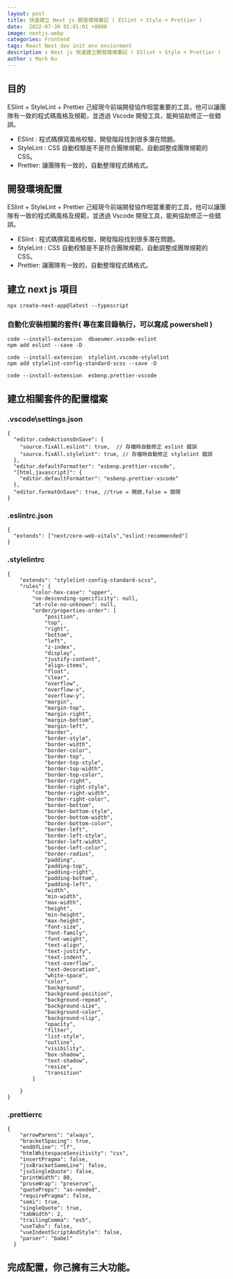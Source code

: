 ```yaml
---
layout: post
title: 快速建立 Next js 開發環境筆記 ( ESlint + Style + Prettier )
date:  2022-07-30 01:01:01 +0800
image: nextjs.webp
categories: Frontend
tags: React Next dev init env enviorment
description : Next js 快速建立開發環境筆記 ( ESlint + Style + Prettier )
author : Mark Ku
---
```

## 目的
ESlint + StyleLint + Prettier 己經現今前端開發協作相當重要的工具，他可以讓團隊有一致的程式碼風格及規範，並透過 Vscode 開發工具，能夠協助修正一些錯誤。

* ESlint : 程式碼撰寫風格校驗，開發階段找到很多潛在問題。
* StyleLint : CSS 自動校驗是不是符合團隊規範，自動調整成團隊規範的 CSS。
* Prettier: 讓團隊有一致的，自動整理程式碼格式。

## 開發環境配置
ESlint + StyleLint + Prettier 己經現今前端開發協作相當重要的工具，他可以讓團隊有一致的程式碼風格及規範，並透過 Vscode 開發工具，能夠協助修正一些錯誤。

* ESlint : 程式碼撰寫風格校驗，開發階段找到很多潛在問題。
* StyleLint : CSS 自動校驗是不是符合團隊規範，自動調整成團隊規範的 CSS。
* Prettier: 讓團隊有一致的，自動整理程式碼格式。

## 建立 next js 項目
```
npx create-next-app@latest --typescript
```
### 自動化安裝相關的套件( 專在案目錄執行，可以寫成 powershell )

```
code --install-extension  dbaeumer.vscode-eslint 
npm add eslint --save -D 

code --install-extension  stylelint.vscode-stylelint
npm add stylelint-config-standard-scss --save -D

code --install-extension  esbenp.prettier-vscode
```

## 建立相關套件的配置檔案
### .vscode\settings.json 

```
{
  "editor.codeActionsOnSave": {
    "source.fixAll.eslint": true,  // 存檔時自動修正 eslint 錯誤
    "source.fixAll.stylelint": true, // 存檔時自動修正 stylelint 錯誤
  },
  "editor.defaultFormatter": "esbenp.prettier-vscode",
  "[html,javascript]": {
    "editor.defaultFormatter": "esbenp.prettier-vscode"
  },
  "editor.formatOnSave": true, //true = 開啟,false = 關閉
}
```

### .eslintrc.json
```
{
  "extends": ["next/core-web-vitals","eslint:recommended"]
}
```

### .stylelintrc
```
{
    "extends": "stylelint-config-standard-scss",
    "rules": {        
        "color-hex-case": "upper",
        "no-descending-specificity": null,
        "at-rule-no-unknown": null,
        "order/properties-order": [
            "position",
            "top",
            "right",
            "bottom",
            "left",
            "z-index",
            "display",
            "justify-content",
            "align-items",
            "float",
            "clear",
            "overflow",
            "overflow-x",
            "overflow-y",
            "margin",
            "margin-top",
            "margin-right",
            "margin-bottom",
            "margin-left",
            "border",
            "border-style",
            "border-width",
            "border-color",
            "border-top",
            "border-top-style",
            "border-top-width",
            "border-top-color",
            "border-right",
            "border-right-style",
            "border-right-width",
            "border-right-color",
            "border-bottom",
            "border-bottom-style",
            "border-bottom-width",
            "border-bottom-color",
            "border-left",
            "border-left-style",
            "border-left-width",
            "border-left-color",
            "border-radius",
            "padding",
            "padding-top",
            "padding-right",
            "padding-bottom",
            "padding-left",
            "width",
            "min-width",
            "max-width",
            "height",
            "min-height",
            "max-height",
            "font-size",
            "font-family",
            "font-weight",
            "text-align",
            "text-justify",
            "text-indent",
            "text-overflow",
            "text-decoration",
            "white-space",
            "color",
            "background",
            "background-position",
            "background-repeat",
            "background-size",
            "background-color",
            "background-clip",
            "opacity",
            "filter",
            "list-style",
            "outline",
            "visibility",
            "box-shadow",
            "text-shadow",
            "resize",
            "transition"
        ]    

    }
}
```

### .prettierrc

```
{
    "arrowParens": "always",
    "bracketSpacing": true,
    "endOfLine": "lf",
    "htmlWhitespaceSensitivity": "css",
    "insertPragma": false,
    "jsxBracketSameLine": false,
    "jsxSingleQuote": false,
    "printWidth": 80,
    "proseWrap": "preserve",
    "quoteProps": "as-needed",
    "requirePragma": false,
    "semi": true,
    "singleQuote": true,
    "tabWidth": 2,
    "trailingComma": "es5",
    "useTabs": false,
    "vueIndentScriptAndStyle": false,
    "parser": "babel"
  }
```

## 完成配置，你己擁有三大功能。